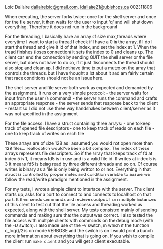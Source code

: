 Loic Dallaire
dallaireloic@gmail.com, ldallaire21@ubishops.ca
002311806

When executing, the server forks twice: once for the shell server and once for the file server, it then waits for 
the user to input 'q' and will shut down everything. Therefore it does not run in the background

For the threading, I basically have an array of size max_threads where everytime I want to start a thread I check if
I have a 0 in the array, if I do I start the thread and give it id of that index, and set the index at 1. When the tread 
finishes (loses connection) it sets the index to 0 and cleans up. The client can end the connection by sending QUIT the 
shell server or the file server, but does not have to do so, if it just disconnects the thread should also stop and clean
up. I did not have time to put a mutex on the array that controls the threads, but I have thought a lot about it and am
fairly certain that race conditions should not be an issue here.

The shell server and file server both work as expected and demanded by the assignment. It runs on a very simple 
protocol:
    - the server waits for input from the user (a command)
    - the server runs the command and crafts an appropriate response
    - the server sends that response back to the client
    - restart
so I did not use three way handshakes between client/server as it was not specified in the assignment

For the file access:
I have a struct containing three arrays:
    - one to keep track of opened file descriptors
    - one to keep track of reads on each file
    - one to keep track of writes on each file

These arrays are of size 128 as I assumed you would not open more than 128 files... reallocation would've been a bit complex.
The index of these arrays represents file descripters. So if the array that keeps track of fd at index 5 is 1, it means
fd5 is in use and is a valid file id. If writes at index 5 is 3 it means fd5 is being read by three different threads
and so on. Of course writes is binary as a file is only being writton to or not. Everything in that struct is controlled
by proper mutex and condition variable to assure we follow the read/write paradigm mentioned in the assignment.

For my tests, I wrote a simple client to interface with the server. The client starts up, asks for a port to connect
to and connects to localhost on that port. It then sends commands and recieves output. I ran multiple instances of this
client to test out that the file access and threading worked as expected, along with the shell server. My tests consisted
mainly of sending commands and making sure that the output was correct. I also tested the file access with multiple clients
with commands on the debug mode (with the -D switch). I also made use of the -v switch, in which if the function c_log()/2
is on mode VERBOSE and the switch is on I would print a bunch more information about everything that is going on. If you
wish to compile the client run `make client` and you will get a client executable.

